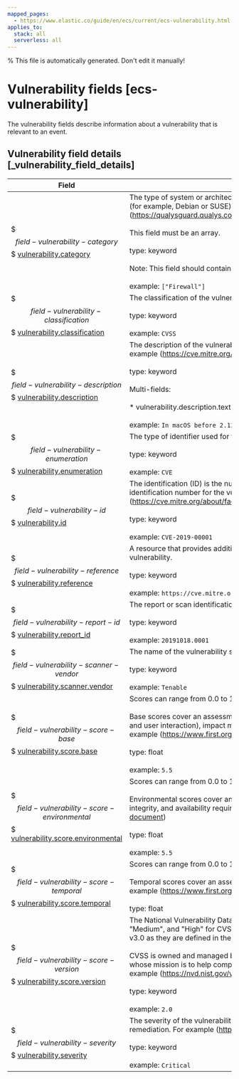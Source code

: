 ```yaml
---
mapped_pages:
  - https://www.elastic.co/guide/en/ecs/current/ecs-vulnerability.html
applies_to:
  stack: all
  serverless: all
---
```

% This file is automatically generated. Don't edit it manually!

# Vulnerability fields [ecs-vulnerability]

The vulnerability fields describe information about a vulnerability that is relevant to an event.

## Vulnerability field details [_vulnerability_field_details]

| Field | Description | Level |
| --- | --- | --- |
| $$$field-vulnerability-category$$$ [vulnerability.category](#field-vulnerability-category) | The type of system or architecture that the vulnerability affects. These may be platform-specific (for example, Debian or SUSE) or general (for example, Database or Firewall). For example (https://qualysguard.qualys.com/qwebhelp/fo_portal/knowledgebase/vulnerability_categories.htm)<br><br>This field must be an array.<br><br>type: keyword<br><br>Note: This field should contain an array of values.<br><br>example: `["Firewall"]` | extended |
| $$$field-vulnerability-classification$$$ [vulnerability.classification](#field-vulnerability-classification) | The classification of the vulnerability scoring system. For example (https://www.first.org/cvss/)<br><br>type: keyword<br><br>example: `CVSS` | extended |
| $$$field-vulnerability-description$$$ [vulnerability.description](#field-vulnerability-description) | The description of the vulnerability that provides additional context of the vulnerability. For example (https://cve.mitre.org/about/faqs.html#cve_entry_descriptions_created)<br><br>type: keyword<br><br>Multi-fields:<br><br>* vulnerability.description.text (type: text)<br><br>example: `In macOS before 2.12.6, there is a vulnerability in the RPC...` | extended |
| $$$field-vulnerability-enumeration$$$ [vulnerability.enumeration](#field-vulnerability-enumeration) | The type of identifier used for this vulnerability. For example (https://cve.mitre.org/about/)<br><br>type: keyword<br><br>example: `CVE` | extended |
| $$$field-vulnerability-id$$$ [vulnerability.id](#field-vulnerability-id) | The identification (ID) is the number portion of a vulnerability entry. It includes a unique identification number for the vulnerability. For example (https://cve.mitre.org/about/faqs.html#what_is_cve_id)<br><br>type: keyword<br><br>example: `CVE-2019-00001` | extended |
| $$$field-vulnerability-reference$$$ [vulnerability.reference](#field-vulnerability-reference) | A resource that provides additional information, context, and mitigations for the identified vulnerability.<br><br>type: keyword<br><br>example: `https://cve.mitre.org/cgi-bin/cvename.cgi?name=CVE-2019-6111` | extended |
| $$$field-vulnerability-report-id$$$ [vulnerability.report_id](#field-vulnerability-report-id) | The report or scan identification number.<br><br>type: keyword<br><br>example: `20191018.0001` | extended |
| $$$field-vulnerability-scanner-vendor$$$ [vulnerability.scanner.vendor](#field-vulnerability-scanner-vendor) | The name of the vulnerability scanner vendor.<br><br>type: keyword<br><br>example: `Tenable` | extended |
| $$$field-vulnerability-score-base$$$ [vulnerability.score.base](#field-vulnerability-score-base) | Scores can range from 0.0 to 10.0, with 10.0 being the most severe.<br><br>Base scores cover an assessment for exploitability metrics (attack vector, complexity, privileges, and user interaction), impact metrics (confidentiality, integrity, and availability), and scope. For example (https://www.first.org/cvss/specification-document)<br><br>type: float<br><br>example: `5.5` | extended |
| $$$field-vulnerability-score-environmental$$$ [vulnerability.score.environmental](#field-vulnerability-score-environmental) | Scores can range from 0.0 to 10.0, with 10.0 being the most severe.<br><br>Environmental scores cover an assessment for any modified Base metrics, confidentiality, integrity, and availability requirements. For example (https://www.first.org/cvss/specification-document)<br><br>type: float<br><br>example: `5.5` | extended |
| $$$field-vulnerability-score-temporal$$$ [vulnerability.score.temporal](#field-vulnerability-score-temporal) | Scores can range from 0.0 to 10.0, with 10.0 being the most severe.<br><br>Temporal scores cover an assessment for code maturity, remediation level, and confidence. For example (https://www.first.org/cvss/specification-document)<br><br>type: float | extended |
| $$$field-vulnerability-score-version$$$ [vulnerability.score.version](#field-vulnerability-score-version) | The National Vulnerability Database (NVD) provides qualitative severity rankings of "Low", "Medium", and "High" for CVSS v2.0 base score ranges in addition to the severity ratings for CVSS v3.0 as they are defined in the CVSS v3.0 specification.<br><br>CVSS is owned and managed by FIRST.Org, Inc. (FIRST), a US-based non-profit organization, whose mission is to help computer security incident response teams across the world. For example (https://nvd.nist.gov/vuln-metrics/cvss)<br><br>type: keyword<br><br>example: `2.0` | extended |
| $$$field-vulnerability-severity$$$ [vulnerability.severity](#field-vulnerability-severity) | The severity of the vulnerability can help with metrics and internal prioritization regarding remediation. For example (https://nvd.nist.gov/vuln-metrics/cvss)<br><br>type: keyword<br><br>example: `Critical` | extended |


